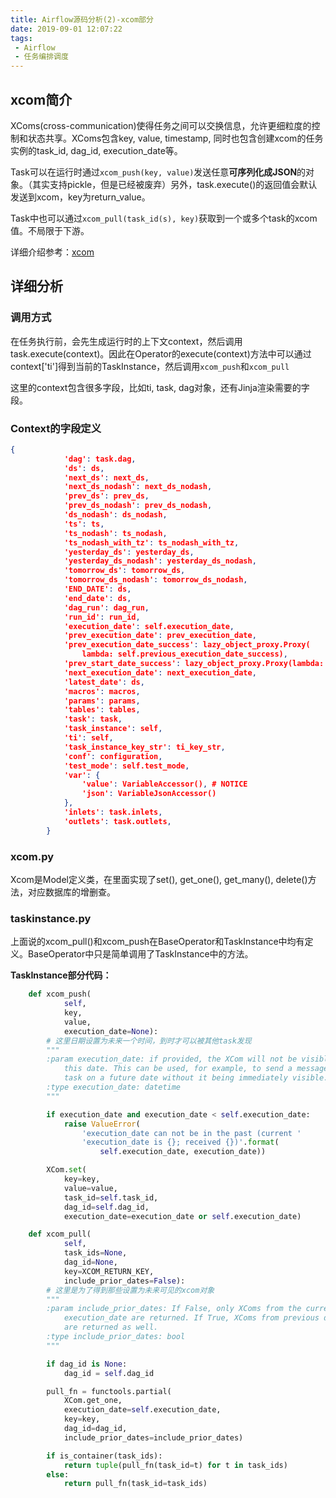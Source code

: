 ```yaml
---
title: Airflow源码分析(2)-xcom部分
date: 2019-09-01 12:07:22
tags: 
 - Airflow
 - 任务编排调度
---
```


## xcom简介
XComs(cross-communication)使得任务之间可以交换信息，允许更细粒度的控制和状态共享。XComs包含key, value, timestamp, 同时也包含创建xcom的任务实例的task_id, dag_id, execution_date等。

Task可以在运行时通过`xcom_push(key, value)`发送任意**可序列化成JSON**的对象。（其实支持pickle，但是已经被废弃）另外，task.execute()的返回值会默认发送到xcom，key为return_value。

Task中也可以通过`xcom_pull(task_id(s), key)`获取到一个或多个task的xcom值。不局限于下游。

详细介绍参考：[xcom](https://airflow.apache.org/concepts.html#xcoms)

## 详细分析

### 调用方式
在任务执行前，会先生成运行时的上下文context，然后调用task.execute(context)。因此在Operator的execute(context)方法中可以通过context['ti']得到当前的TaskInstance，然后调用`xcom_push`和`xcom_pull`

这里的context包含很多字段，比如ti, task, dag对象，还有Jinja渲染需要的字段。

### Context的字段定义
``` json
{
            'dag': task.dag,
            'ds': ds,
            'next_ds': next_ds,
            'next_ds_nodash': next_ds_nodash,
            'prev_ds': prev_ds,
            'prev_ds_nodash': prev_ds_nodash,
            'ds_nodash': ds_nodash,
            'ts': ts,
            'ts_nodash': ts_nodash,
            'ts_nodash_with_tz': ts_nodash_with_tz,
            'yesterday_ds': yesterday_ds,
            'yesterday_ds_nodash': yesterday_ds_nodash,
            'tomorrow_ds': tomorrow_ds,
            'tomorrow_ds_nodash': tomorrow_ds_nodash,
            'END_DATE': ds,
            'end_date': ds,
            'dag_run': dag_run,
            'run_id': run_id,
            'execution_date': self.execution_date,
            'prev_execution_date': prev_execution_date,
            'prev_execution_date_success': lazy_object_proxy.Proxy(
                lambda: self.previous_execution_date_success),
            'prev_start_date_success': lazy_object_proxy.Proxy(lambda: self.previous_start_date_success),
            'next_execution_date': next_execution_date,
            'latest_date': ds,
            'macros': macros,
            'params': params,
            'tables': tables,
            'task': task,
            'task_instance': self,
            'ti': self,
            'task_instance_key_str': ti_key_str,
            'conf': configuration,
            'test_mode': self.test_mode,
            'var': {
                'value': VariableAccessor(), # NOTICE
                'json': VariableJsonAccessor()
            },
            'inlets': task.inlets,
            'outlets': task.outlets,
        }
```

### xcom.py
Xcom是Model定义类，在里面实现了set(), get_one(), get_many(), delete()方法，对应数据库的增删查。

### taskinstance.py
上面说的xcom_pull()和xcom_push在BaseOperator和TaskInstance中均有定义。BaseOperator中只是简单调用了TaskInstance中的方法。

**TaskInstance部分代码：**
``` Python
    def xcom_push(
            self,
            key,
            value,
            execution_date=None):
        # 这里日期设置为未来一个时间，到时才可以被其他task发现
        """
        :param execution_date: if provided, the XCom will not be visible until
            this date. This can be used, for example, to send a message to a
            task on a future date without it being immediately visible.
        :type execution_date: datetime
        """

        if execution_date and execution_date < self.execution_date:
            raise ValueError(
                'execution_date can not be in the past (current '
                'execution_date is {}; received {})'.format(
                    self.execution_date, execution_date))

        XCom.set(
            key=key,
            value=value,
            task_id=self.task_id,
            dag_id=self.dag_id,
            execution_date=execution_date or self.execution_date)

    def xcom_pull(
            self,
            task_ids=None,
            dag_id=None,
            key=XCOM_RETURN_KEY,
            include_prior_dates=False):
        # 这里是为了得到那些设置为未来可见的xcom对象
        """
        :param include_prior_dates: If False, only XComs from the current
            execution_date are returned. If True, XComs from previous dates
            are returned as well.
        :type include_prior_dates: bool
        """

        if dag_id is None:
            dag_id = self.dag_id

        pull_fn = functools.partial(
            XCom.get_one,
            execution_date=self.execution_date,
            key=key,
            dag_id=dag_id,
            include_prior_dates=include_prior_dates)

        if is_container(task_ids):
            return tuple(pull_fn(task_id=t) for t in task_ids)
        else:
            return pull_fn(task_id=task_ids)
```
